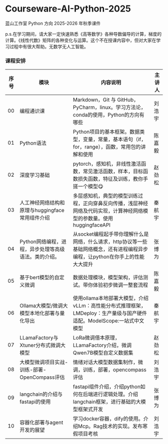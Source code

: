# Courseware-AI-Python-2025
蓝山工作室 Python 方向 2025-2026 年秋季课件

p.s.在学习期间，请大家一定快速熟悉《高等数学》各种导数偏导的计算，梯度的计算。《线性代数》矩阵的各种变化与运算。这个不在授课内容中，但对大家在学习过程中有很大帮助。无数学无人工智能。

### 课程安排

| 序号 | 模块                                                 | 内容说明                                                     | 主讲人 |
| ---- | ---------------------------------------------------- | ------------------------------------------------------------ | ------ |
| 00   | 编程通识课                                           | Markdown，Git 与 GitHub，PyCharm，linux。学习方法论，conda的使用，Python的方向有哪些 | 刘浩宇 |
| 01   | Python语法                                           | Python项目的基本框架。数据类型，变量，常量，基本语句（if，for，range），函数，常用包的讲解和使用 | 陈嘉毅 |
| 02   | 深度学习基础                                         | pytorch，感知机，非线性激活函数，常见激活函数，样本，目标函数损失函数，特征及训练，教你手搓一个模型😋 | 赵劲松 |
| 03   | 人工神经网络结构和原理与huggingface常用组件介绍      | 多层感知机，典型的模型训练过程，正向穿鼻反向传播，浅层神经网络及代码实现，计算神经网络模型的参数量。使用huggingfaceAPI | 秦航宇 |
| 04   | Python网络编程，进程，异步处理等高级语法。类的介绍。 | 从socket编程起手带你理解什么是网络，什么请求，http协议等一些基础网络概念，还有进程编程异步编程，让python在你手上的性能大大提升 | 张博为 |
| 05   | 基于bert模型的自定义微调                             | 数据处理模块，模型架构，评估测试。带你体验初步微调一整套流程 | 陈嘉毅 |
| 06   | Ollama大模型/微调大模型本地化部署与量化导出          | 使用ollama本地部署大模型，介绍vLLm：高性能分布式推理框架，LMDeploy：生产量级与国产硬件适配。ModelScope:一站式中文模型 | 秦航宇 |
| 07   | LLamaFactory与Xtuner分布式微调大模型                 | LoRa微调借本原理，LLamaFactory介绍，微调Qwen7B模型自定义数据集 | 赵劲松 |
| 08   | 大模型微调项目实战-训练-部署-OpenCompass评估         | 情绪对话大模型数据集制作，微调，训练，部署，opencompass评估  | 刘浩宇 |
| 09   | langchain的介绍与fastapi的使用                       | fastapi组件介绍，介绍python如何在后端进行逻辑处理。介绍langchain框架，进行基础的大模型框架式开发 | 张博为 |
| 10   | 容器化部署与agent开发的展望                          | 学习docker容器，dify的使用。介绍Mcp。Rag技术的实现。发布寒假项目考核 | 刘浩宇 |

